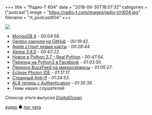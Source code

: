 +++
title = "Радио-Т 604"
date = "2018-06-30T18:07:32"
categories = ["podcast"]
image = "https://radio-t.com/images/radio-t/rt604.jpg"
filename = "rt_podcast604"
+++

![](https://radio-t.com/images/radio-t/rt604.jpg)

- [MongoDB 4](https://www.mongodb.com/press/mongodb-expands-its-leadership-with-a-number-of-new-product-announcements) - *00:04:58*.
- [Gentoo хакнули на GitHub](https://nakedsecurity.sophos.com/2018/06/29/linux-distro-hacked-on-github-all-code-considered-compromised/) - *00:19:42*.
- [Apple сттоит новые карты](https://techcrunch.com/2018/06/29/apple-is-rebuilding-maps-from-the-ground-up/) - *00:28:44*.
- [Alpine 3.8.0](https://alpinelinux.org/posts/Alpine-3.8.0-released.html) - *00:42:22*.
- [Новое в  Python 3.7 – Real Python](https://realpython.com/python37-new-features/) - *00:47:54*.
- [Переход на Python3 в Facebook](https://lwn.net/SubscriberLink/758159/f1f631e1535ab9d6/) - *01:03:50*.
- [Переход BuzzFeed на микросервисы](https://www.infoq.com/articles/buzzfeed-microservices-migration) - *01:05:27*.
- [Eclipse Photon IDE](https://sdtimes.com/softwaredev/eclipse-photon-ide-now-available/) - *01:17:17*.
- [Странный Anti-If](https://code.joejag.com/2016/anti-if-the-missing-patterns.html) - *01:24:53*.
- [ALB теперь с Authentication](https://aws.amazon.com/blogs/aws/built-in-authentication-in-alb/) - *01:35:39*.
- Темы наших слушателей

*Спонсор этого выпуска [DigitalOcean](https://www.digitalocean.com)*


[аудио](http://cdn.radio-t.com/rt_podcast604.mp3) ● [лог чата](http://chat.radio-t.com/logs/radio-t-604.html)
<audio src="http://cdn.radio-t.com/rt_podcast604.mp3" preload="none"></audio>
